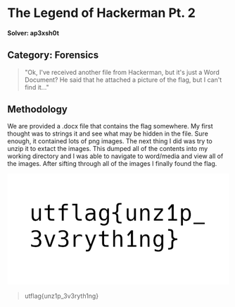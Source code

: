 The Legend of Hackerman Pt. 2
=====
#### Solver: ap3xsh0t

## Category: Forensics

> "Ok, I've received another file from Hackerman, but it's just a Word Document? He said that he attached a picture of the flag, but I can't find it..."

## Methodology
We are provided a .docx file that contains the flag somewhere. My first thought was to strings it and see what may be hidden in the file. Sure enough, it contained lots of png images. The next thing I did was try to unzip it to extact the images. This dumped all of the contents into my working directory and I was able to navigate to word/media and view all of the images. After sifting through all of the images I finally found the flag.

![flag](img/flag.png)

> utflag{unz1p_3v3ryth1ng}
